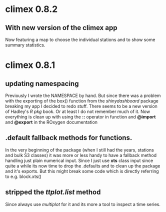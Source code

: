 # climex 0.8.2
## With new version of the climex app
Now featuring a map to choose the individual stations and to show some summary statistics.
# climex 0.8.1
## updating namespacing
Previously I wrote the NAMESPACE by hand. But since there was a problem with the exporting of the
box() function from the *shinydashboard* package breaking my app I decided to redo stuff.
There seems to be a new version of Hadley's *R pkg* book. Or at least I do not remember much of it.
Now everything is clean up with using the **::** operator in function and **@import** and **@export**
in the ROxygen documentation
## .default fallback methods for functions.
In the very beginning of the package (when I still had the years, stations and bulk S3 classes) it
was more or less handy to have a fallback method handling just plain numerical input. Since I just
use **xts** class input since quite a while its now time to drop the .defaults and to clean up the
package and it's exports.
But this might break some code which is directly referring to e.g. block.xts()
## stripped the *ttplot.list* method
Since always use *multiplot* for it and its more a tool to inspect a time series. 
